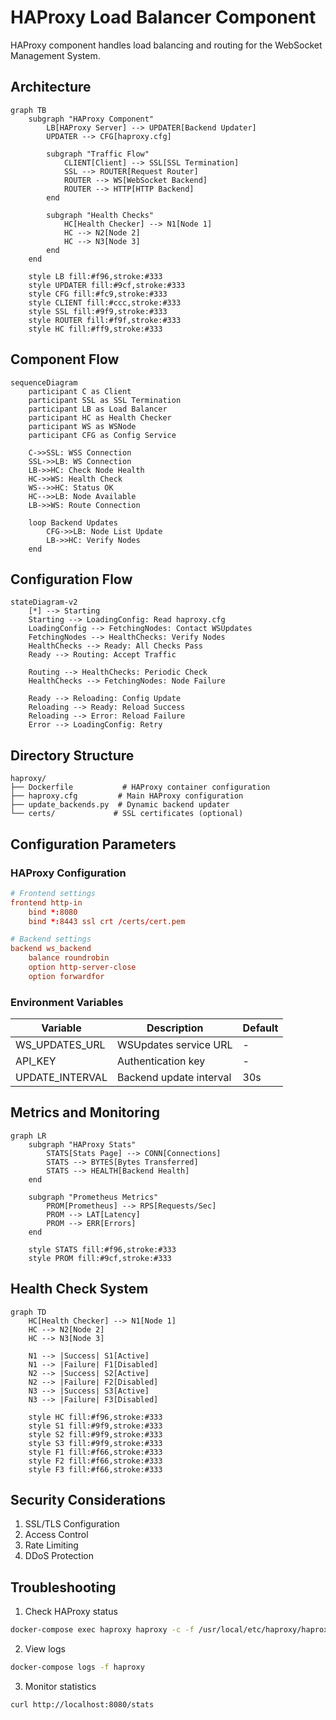 # HAProxy Load Balancer Component

HAProxy component handles load balancing and routing for the WebSocket Management System.

## Architecture

```mermaid
graph TB
    subgraph "HAProxy Component"
        LB[HAProxy Server] --> UPDATER[Backend Updater]
        UPDATER --> CFG[haproxy.cfg]
        
        subgraph "Traffic Flow"
            CLIENT[Client] --> SSL[SSL Termination]
            SSL --> ROUTER[Request Router]
            ROUTER --> WS[WebSocket Backend]
            ROUTER --> HTTP[HTTP Backend]
        end
        
        subgraph "Health Checks"
            HC[Health Checker] --> N1[Node 1]
            HC --> N2[Node 2]
            HC --> N3[Node 3]
        end
    end
    
    style LB fill:#f96,stroke:#333
    style UPDATER fill:#9cf,stroke:#333
    style CFG fill:#fc9,stroke:#333
    style CLIENT fill:#ccc,stroke:#333
    style SSL fill:#9f9,stroke:#333
    style ROUTER fill:#f9f,stroke:#333
    style HC fill:#ff9,stroke:#333
```

## Component Flow

```mermaid
sequenceDiagram
    participant C as Client
    participant SSL as SSL Termination
    participant LB as Load Balancer
    participant HC as Health Checker
    participant WS as WSNode
    participant CFG as Config Service

    C->>SSL: WSS Connection
    SSL->>LB: WS Connection
    LB->>HC: Check Node Health
    HC->>WS: Health Check
    WS-->>HC: Status OK
    HC-->>LB: Node Available
    LB->>WS: Route Connection
    
    loop Backend Updates
        CFG->>LB: Node List Update
        LB->>HC: Verify Nodes
    end
```

## Configuration Flow

```mermaid
stateDiagram-v2
    [*] --> Starting
    Starting --> LoadingConfig: Read haproxy.cfg
    LoadingConfig --> FetchingNodes: Contact WSUpdates
    FetchingNodes --> HealthChecks: Verify Nodes
    HealthChecks --> Ready: All Checks Pass
    Ready --> Routing: Accept Traffic
    
    Routing --> HealthChecks: Periodic Check
    HealthChecks --> FetchingNodes: Node Failure
    
    Ready --> Reloading: Config Update
    Reloading --> Ready: Reload Success
    Reloading --> Error: Reload Failure
    Error --> LoadingConfig: Retry
```

## Directory Structure

```
haproxy/
├── Dockerfile           # HAProxy container configuration
├── haproxy.cfg         # Main HAProxy configuration
├── update_backends.py  # Dynamic backend updater
└── certs/             # SSL certificates (optional)
```

## Configuration Parameters

### HAProxy Configuration

```conf
# Frontend settings
frontend http-in
    bind *:8080
    bind *:8443 ssl crt /certs/cert.pem

# Backend settings
backend ws_backend
    balance roundrobin
    option http-server-close
    option forwardfor
```

### Environment Variables

| Variable | Description | Default |
|----------|-------------|---------|
| WS_UPDATES_URL | WSUpdates service URL | - |
| API_KEY | Authentication key | - |
| UPDATE_INTERVAL | Backend update interval | 30s |

## Metrics and Monitoring

```mermaid
graph LR
    subgraph "HAProxy Stats"
        STATS[Stats Page] --> CONN[Connections]
        STATS --> BYTES[Bytes Transferred]
        STATS --> HEALTH[Backend Health]
    end
    
    subgraph "Prometheus Metrics"
        PROM[Prometheus] --> RPS[Requests/Sec]
        PROM --> LAT[Latency]
        PROM --> ERR[Errors]
    end
    
    style STATS fill:#f96,stroke:#333
    style PROM fill:#9cf,stroke:#333
```

## Health Check System

```mermaid
graph TD
    HC[Health Checker] --> N1[Node 1]
    HC --> N2[Node 2]
    HC --> N3[Node 3]
    
    N1 --> |Success| S1[Active]
    N1 --> |Failure| F1[Disabled]
    N2 --> |Success| S2[Active]
    N2 --> |Failure| F2[Disabled]
    N3 --> |Success| S3[Active]
    N3 --> |Failure| F3[Disabled]
    
    style HC fill:#f96,stroke:#333
    style S1 fill:#9f9,stroke:#333
    style S2 fill:#9f9,stroke:#333
    style S3 fill:#9f9,stroke:#333
    style F1 fill:#f66,stroke:#333
    style F2 fill:#f66,stroke:#333
    style F3 fill:#f66,stroke:#333
```

## Security Considerations

1. SSL/TLS Configuration
2. Access Control
3. Rate Limiting
4. DDoS Protection

## Troubleshooting

1. Check HAProxy status
```bash
docker-compose exec haproxy haproxy -c -f /usr/local/etc/haproxy/haproxy.cfg
```

2. View logs
```bash
docker-compose logs -f haproxy
```

3. Monitor statistics
```bash
curl http://localhost:8080/stats
```
